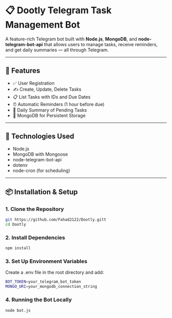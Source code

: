 # 📋 Dootly Telegram Task Management Bot

A feature-rich Telegram bot built with **Node.js**, **MongoDB**, and **node-telegram-bot-api** that allows users to manage tasks, receive reminders, and get daily summaries — all through Telegram.

---

## 🚀 Features

- ✅ User Registration
- ✍️ Create, Update, Delete Tasks
- 📋 List Tasks with IDs and Due Dates
- ⏰ Automatic Reminders (1 hour before due)
- 📅 Daily Summary of Pending Tasks
- 💾 MongoDB for Persistent Storage

---

## 🔧 Technologies Used

- Node.js
- MongoDB with Mongoose
- node-telegram-bot-api
- dotenv
- node-cron (for scheduling)

---

## 📦 Installation & Setup

### 1. Clone the Repository
```bash
git https://github.com/Fahad2122/Dootly.gitt
cd Dootly
```

### 2. Install Dependencies
```bash
npm install
```

### 3. Set Up Environment Variables
Create a .env file in the root directory and add:
```bash
BOT_TOKEN=your_telegram_bot_token
MONGO_URI=your_mongodb_connection_string
```

### 4. Running the Bot Locally
```bash
node bot.js
```